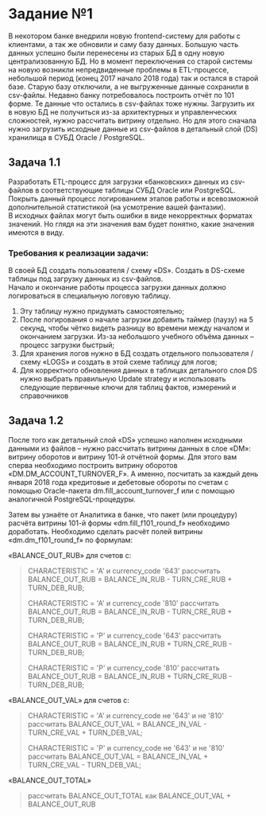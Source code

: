# Задание №1

  В некотором банке внедрили новую frontend-систему для работы с клиентами, а так же обновили и саму базу данных. Большую часть данных успешно были перенесены из старых БД в одну 
новую централизованную БД. Но в момент переключения со старой системы на новую возникли непредвиденные проблемы в ETL-процессе, небольшой период (конец 2017 начало 2018 года) так 
и остался в старой базе. Старую базу отключили, а не выгруженные данные сохранили в csv-файлы. Недавно банку потребовалось построить отчёт по 101 форме. 
Те данные что остались в csv-файлах тоже нужны. Загрузить их в новую БД не получиться из-за архитектурных и управленческих сложностей, нужно рассчитать витрину отдельно.
Но для этого сначала нужно загрузить исходные данные из csv-файлов в детальный слой (DS) хранилища в СУБД Oracle / PostgreSQL.

##  Задача 1.1
	
   Разработать ETL-процесс для загрузки «банковских» данных из csv-файлов в соответствующие таблицы СУБД Oracle или PostgreSQL.  
Покрыть данный процесс логированием этапов работы и всевозможной дополнительной статистикой (на усмотрение вашей фантазии).  
В исходных файлах могут быть ошибки в виде некорректных форматах значений. Но глядя на эти значения вам будет понятно, какие значения имеются в виду.  

###  Требования к реализации задачи:
В своей БД создать пользователя / схему «DS». Создать в DS-схеме таблицы под загрузку данных из csv-файлов.  
Начало и окончание работы процесса загрузки данных должно логироваться в специальную логовую таблицу.  
1. Эту таблицу нужно придумать самостоятельно;
2. После логирования о начале загрузки добавить таймер (паузу) на 5 секунд, чтобы чётко видеть разницу во времени между началом и окончанием загрузки. Из-за небольшого учебного объёма данных – процесс загрузки быстрый;
3. Для хранения логов нужно в БД создать отдельного пользователя / схему «LOGS» и создать в этой схеме таблицу для логов;
4. Для корректного обновления данных в таблицах детального слоя DS нужно выбрать правильную Update strategy и использовать следующие первичные ключи для таблиц фактов, измерений и справочников

##  Задача 1.2

  После того как детальный слой «DS» успешно наполнен исходными данными из файлов – нужно рассчитать витрины данных в слое «DM»: витрину оборотов и витрину 101-й отчётной формы.
Для этого вам сперва необходимо построить витрину оборотов «DM.DM_ACCOUNT_TURNOVER_F». А именно, посчитать за каждый день января 2018 года кредитовые и дебетовые обороты по счетам с помощью Oracle-пакета dm.fill_account_turnover_f или с помощью аналогичной PostgreSQL-процедуры.

Затем вы узнаёте от Аналитика в банке, что пакет (или процедуру) расчёта витрины 101-й формы «dm.fill_f101_round_f» необходимо доработать. Необходимо сделать расчёт полей витрины «dm.dm_f101_round_f» по формулам:

«BALANCE_OUT_RUB» для счетов с:
 > CHARACTERISTIC = 'A' и currency_code '643' рассчитать BALANCE_OUT_RUB = BALANCE_IN_RUB - TURN_CRE_RUB + TURN_DEB_RUB;
> 
 > CHARACTERISTIC = 'A' и currency_code '810' рассчитать BALANCE_OUT_RUB = BALANCE_IN_RUB - TURN_CRE_RUB + TURN_DEB_RUB;
> 
 > CHARACTERISTIC = 'P' и currency_code '643' рассчитать BALANCE_OUT_RUB = BALANCE_IN_RUB + TURN_CRE_RUB - TURN_DEB_RUB;
> 
 > CHARACTERISTIC = 'P' и currency_code '810' рассчитать BALANCE_OUT_RUB = BALANCE_IN_RUB + TURN_CRE_RUB - TURN_DEB_RUB;	

«BALANCE_OUT_VAL» для счетов с:
 > CHARACTERISTIC = 'A' и currency_code не '643' и не '810' рассчитать BALANCE_OUT_VAL = BALANCE_IN_VAL - TURN_CRE_VAL + TURN_DEB_VAL;
>
 > CHARACTERISTIC = 'P' и currency_code не '643' и не '810'  рассчитать BALANCE_OUT_VAL = BALANCE_IN_VAL + TURN_CRE_VAL - TURN_DEB_VAL;	
>

«BALANCE_OUT_TOTAL»	
 > рассчитать BALANCE_OUT_TOTAL как BALANCE_OUT_VAL + BALANCE_OUT_RUB
